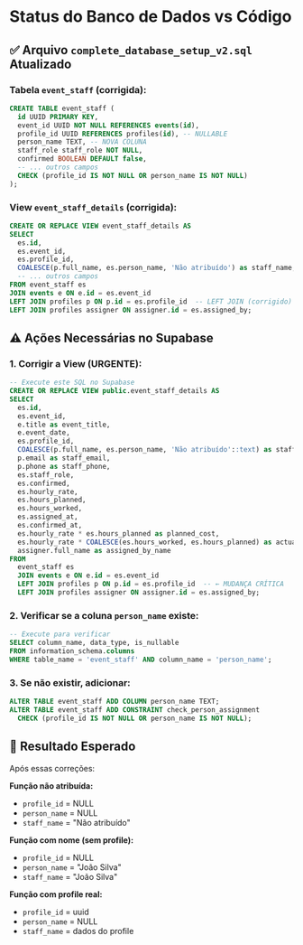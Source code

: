 # Status do Banco de Dados vs Código

## ✅ Arquivo `complete_database_setup_v2.sql` Atualizado

### Tabela `event_staff` (corrigida):
```sql
CREATE TABLE event_staff (
  id UUID PRIMARY KEY,
  event_id UUID NOT NULL REFERENCES events(id),
  profile_id UUID REFERENCES profiles(id), -- NULLABLE
  person_name TEXT, -- NOVA COLUNA
  staff_role staff_role NOT NULL,
  confirmed BOOLEAN DEFAULT false,
  -- ... outros campos
  CHECK (profile_id IS NOT NULL OR person_name IS NOT NULL)
);
```

### View `event_staff_details` (corrigida):
```sql
CREATE OR REPLACE VIEW event_staff_details AS
SELECT 
  es.id,
  es.event_id,
  es.profile_id,
  COALESCE(p.full_name, es.person_name, 'Não atribuído') as staff_name,
  -- ... outros campos
FROM event_staff es
JOIN events e ON e.id = es.event_id
LEFT JOIN profiles p ON p.id = es.profile_id  -- LEFT JOIN (corrigido)
LEFT JOIN profiles assigner ON assigner.id = es.assigned_by;
```

## ⚠️ Ações Necessárias no Supabase

### 1. Corrigir a View (URGENTE):
```sql
-- Execute este SQL no Supabase
CREATE OR REPLACE VIEW public.event_staff_details AS
SELECT
  es.id,
  es.event_id,
  e.title as event_title,
  e.event_date,
  es.profile_id,
  COALESCE(p.full_name, es.person_name, 'Não atribuído'::text) as staff_name,
  p.email as staff_email,
  p.phone as staff_phone,
  es.staff_role,
  es.confirmed,
  es.hourly_rate,
  es.hours_planned,
  es.hours_worked,
  es.assigned_at,
  es.confirmed_at,
  es.hourly_rate * es.hours_planned as planned_cost,
  es.hourly_rate * COALESCE(es.hours_worked, es.hours_planned) as actual_cost,
  assigner.full_name as assigned_by_name
FROM
  event_staff es
  JOIN events e ON e.id = es.event_id
  LEFT JOIN profiles p ON p.id = es.profile_id  -- ← MUDANÇA CRÍTICA
  LEFT JOIN profiles assigner ON assigner.id = es.assigned_by;
```

### 2. Verificar se a coluna `person_name` existe:
```sql
-- Execute para verificar
SELECT column_name, data_type, is_nullable 
FROM information_schema.columns 
WHERE table_name = 'event_staff' AND column_name = 'person_name';
```

### 3. Se não existir, adicionar:
```sql
ALTER TABLE event_staff ADD COLUMN person_name TEXT;
ALTER TABLE event_staff ADD CONSTRAINT check_person_assignment 
  CHECK (profile_id IS NOT NULL OR person_name IS NOT NULL);
```

## 🎯 Resultado Esperado

Após essas correções:

**Função não atribuída:**
- `profile_id` = NULL
- `person_name` = NULL  
- `staff_name` = "Não atribuído"

**Função com nome (sem profile):**
- `profile_id` = NULL
- `person_name` = "João Silva"
- `staff_name` = "João Silva"

**Função com profile real:**
- `profile_id` = uuid
- `person_name` = NULL
- `staff_name` = dados do profile
